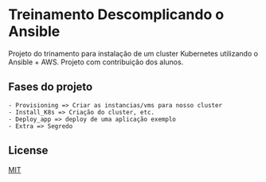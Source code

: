 # Treinamento Descomplicando o Ansible

Projeto do trinamento para instalação de um cluster Kubernetes utilizando o Ansible + AWS.
Projeto com contribuição dos alunos.

## Fases do projeto
```
- Provisioning => Criar as instancias/vms para nosso cluster
- Install_K8s => Criação do cluster, etc.
- Deploy_app => deploy de uma aplicação exemplo
- Extra => Segredo
```

## License
[MIT](https://choosealicense.com/licenses/mit/)